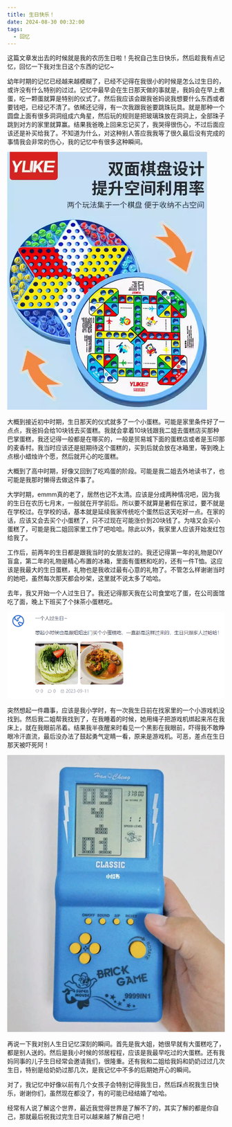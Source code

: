 ```yaml
---
title: 生日快乐！
date: 2024-08-30 00:32:00
tags: 
  - 回忆
---
```

这篇文章发出去的时候就是我的农历生日啦！先祝自己生日快乐，然后趁我有点记忆，回忆一下我对生日这个东西的记忆~

幼年时期的记忆已经越来越模糊了，已经不记得在我很小的时候是怎么过生日的，或许没有什么特别的过过。记忆中最早会在生日那天做的事就是，我妈会在早上煮蛋，吃一颗蛋就算是特别的仪式了。然后我应该会跟我爸妈说我想要什么东西或者要钱吧，已经记不清了。依稀还记得，有一次我跟我爸要跳珠玩具。就是那种一个圆盘上面有很多洞洞组成六角星，然后玩的规则是把玻璃珠放在洞洞上，全部珠子跳到对方的家里就算赢。结果我爸晚上回来忘记买了，我哭得很伤心，不过后面应该还是补买给我了。不知道为什么，对这种别人答应我我等了很久最后没有完成的事情我会非常的伤心，我的记忆中有很多这种瞬间。

![跳棋](生日快乐！/640.png)

大概到接近初中时期，生日那天的仪式就多了一个小蛋糕。可能是家里条件好了一点点，我爸妈会给10块钱去买蛋糕。我就会拿着10块钱跟我二姐去蛋糕店买那种巴掌蛋糕，我还记得一般都是在哪买的，一般是贸易城下面的蛋糕店或者是玉印那的麦香村。我当时应该还是挺期待这个蛋糕的，买到后就会放在冰箱里，等到晚上点根小蜡烛许个愿，然后就开心的吃蛋糕。

大概到了高中时期，好像又回到了吃鸡蛋的阶段。可能是我二姐去外地读书了，也可能是我那时懒得去做这件事了。

大学时期，emmm真的老了，居然也记不太清。应该是分成两种情况吧，因为我的生日在农历七月末，一般就在开学前后。所以要不就算是暑假在家过，要不就是在学校过。在学校的话，基本就是延续我家传统吃个蛋然后这天吃好一点。在家的话，应该又会去买个小蛋糕了，只不过现在可能涨价到20块钱了。为啥又会买小蛋糕了，可能是我二姐回家里工作了吧哈哈。除此以外，我家里人应该开始发红包给我了。

工作后，前两年的生日都是跟我当时的女朋友过的。我还记得第一年的礼物是DIY盲盒，第二年的礼物是精心布置的冰箱，里面有蛋糕和吃的，还有一件T恤。这应该是我最大的生日蛋糕，礼物也是我收过最有心意的礼物了。不管怎么样谢谢当时的她吧，虽然每次那天都会吵架，这里就不说太多了哈哈。

去年，我又开始一个人过生日了。我还记得那天我在公司食堂吃了蛋，在公司面馆吃了面，晚上下班买了个抹茶小蛋糕吃。

![博客](生日快乐！/640-1755100682723-1.png)

突然想起一件趣事，应该是我小学时，有一次我生日前在找家里的一个小游戏机没找到。然后我二姐帮我找到了，在我睡着的时候，她用绳子把游戏机绑起来吊在我床上，就在我眼前吊着。结果我半夜醒来时看见一个黑影在我眼前，吓得我不敢睁眼冷汗直流，最后没办法了鼓起勇气定睛一看，原来是游戏机。可恶，差点在生日那天被吓死阿！

![老式游戏机](生日快乐！/640-1755100682723-2.png)

再说一下我对别人生日记忆深刻的瞬间。首先是我大姐，她很早就有大蛋糕吃了，都是别人送的。然后是我小时候的邻居程程，应该是我最早吃过的大蛋糕。还有我妈同事的儿子生日经常会邀请我们，很隆重。还有我和二姐给我妈和奶奶过过几次生日，特别是给奶奶过那几次，是我记忆中不多的后期她开心的瞬间。

对了，我记忆中好像以前有几个女孩子会特别记得我生日，然后踩点祝我生日快乐，谢谢你们，虽然现在都没了，有的可能已经结婚了哈哈。

经常有人说了解这个世界，最近我觉得世界是了解不了的，其实了解的都是你自己，那就最后祝我过完生日可以越来越了解自己吧！